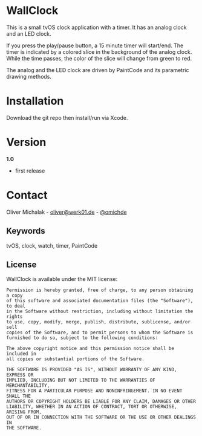 # WallClock

This is a small tvOS clock application with a timer. It has an analog clock and an LED clock.

If you press the play/pause button, a 15 minute timer will start/end.
The timer is indicated by a colored slice in the background of the analog clock.
While the time passes, the color of the slice will change from green to red.

The analog and the LED clock are driven by PaintCode and its parametric drawing methods.

# Installation

Download the git repo then install/run via Xcode.

# Version

**1.0**

- first release

# Contact

Oliver Michalak - [oliver@werk01.de](mailto:oliver@werk01.de) - [@omichde](http://twitter.com/omichde)

## Keywords

tvOS, clock, watch, timer, PaintCode

## License

WallClock is available under the MIT license:

	Permission is hereby granted, free of charge, to any person obtaining a copy
	of this software and associated documentation files (the "Software"), to deal
	in the Software without restriction, including without limitation the rights
	to use, copy, modify, merge, publish, distribute, sublicense, and/or sell
	copies of the Software, and to permit persons to whom the Software is
	furnished to do so, subject to the following conditions:

	The above copyright notice and this permission notice shall be included in
	all copies or substantial portions of the Software.

	THE SOFTWARE IS PROVIDED "AS IS", WITHOUT WARRANTY OF ANY KIND, EXPRESS OR
	IMPLIED, INCLUDING BUT NOT LIMITED TO THE WARRANTIES OF MERCHANTABILITY,
	FITNESS FOR A PARTICULAR PURPOSE AND NONINFRINGEMENT. IN NO EVENT SHALL THE
	AUTHORS OR COPYRIGHT HOLDERS BE LIABLE FOR ANY CLAIM, DAMAGES OR OTHER
	LIABILITY, WHETHER IN AN ACTION OF CONTRACT, TORT OR OTHERWISE, ARISING FROM,
	OUT OF OR IN CONNECTION WITH THE SOFTWARE OR THE USE OR OTHER DEALINGS IN
	THE SOFTWARE.

